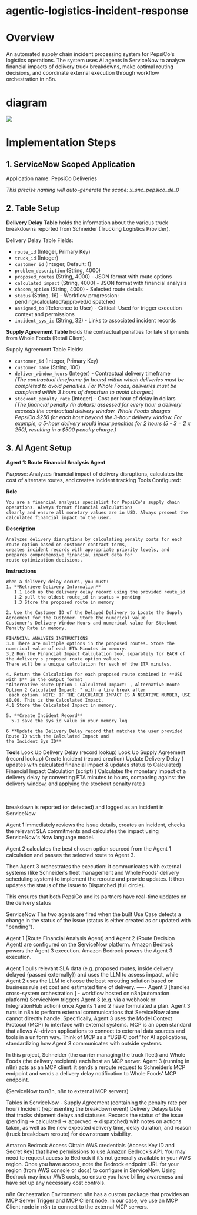 # agentic-logistics-incident-response

# Overview <br>
An automated supply chain incident processing system for PepsiCo's logistics operations. The system uses AI agents in ServiceNow to analyze financial impacts of delivery truck breakdowns, make optimal routing decisions, and coordinate external execution through workflow orchestration in n8n.
# diagram <br>
![](https://github.com/CodeWithLuwam/agentic-logistics-incident-response/blob/main/Diagram.drawio.png?raw=true)


# Implementation Steps
## 1. ServiceNow Scoped Application
Application name: PepsiCo Deliveries

*This precise naming will auto-generate the scope: x_snc_pepsico_de_0*



## 2. Table Setup <br>
**Delivery Delay Table** holds the information about the various truck breakdowns reported from Schneider (Trucking Logistics Provider).

Delivery Delay Table Fields:
- `route_id` (Integer, Primary Key)
- `truck_id` (Integer)
- `customer_id` (Integer, Default: 1)
- `problem_description` (String, 4000)
- `proposed_routes` (String, 4000) - JSON format with route options
- `calculated_impact` (String, 4000) - JSON format with financial analysis
- `chosen_option` (String, 4000) - Selected route details
- `status` (String, 16) - Workflow progression: pending/calculated/approved/dispatched
- `assigned_to` (Reference to User) - Critical: Used for trigger execution context and permissions
- `incident_sys_id` (String, 32) - Links to associated incident records


**Supply Agreement Table** holds the contractual penalties for late shipments from Whole Foods (Retail Client).

Supply Agreement Table Fields:
- `customer_id` (Integer, Primary Key)
- `customer_name` (String, 100)
- `deliver_window_hours` (Integer) - Contractual delivery timeframe <br>
  *(The contractual timeframe (in hours) within which deliveries must be completed to avoid penalties. For Whole Foods, deliveries must be completed within 3 hours of departure to avoid charges.)*
- `stockout_penalty_rate` (Integer) - Cost per hour of delay in dollars <br>
*(The financial penalty (in dollars) assessed for every hour a delivery exceeds the contractual delivery window. Whole Foods charges PepsiCo $250 for each hour beyond the 3-hour delivery window. For example, a 5-hour delivery would incur penalties for 2 hours (5 - 3 = 2 x 250), resulting in a $500 penalty charge.)*


## 3. AI Agent Setup
**Agent 1: Route Financial Analysis Agent** <br>

*Purpose*: Analyzes financial impact of delivery disruptions, calculates the cost of alternate routes, and creates incident tracking
Tools Configured:

**Role**
```
You are a financial analysis specialist for PepsiCo's supply chain operations. Always format financial calculations
clearly and ensure all monetary values are in USD. Always present the calculated financial impact to the user.
```
**Description**
```
Analyzes delivery disruptions by calculating penalty costs for each route option based on customer contract terms,
creates incident records with appropriate priority levels, and prepares comprehensive financial impact data for
route optimization decisions.
```

**Instructions**
``` 
When a delivery delay occurs, you must:
1. **Retrieve Delivery Information**
   1.1 Look up the delivery delay record using the provided route_id
   1.2 pull the oldest route_id in status = pending
   1.3 Store the proposed route in memory

2. Use the Customer ID of the Delayed Delivery to Locate the Supply Agreement for the Customer. Store the numerical value
Customer's Delivery Window Hours and numerical value for Stockout Penalty Rate in memory.

FINANCIAL ANALYSIS INSTRUCTIONS
3.1 There are multiple options in the proposed routes. Store the numerical value of each ETA Minutes in memory.  
3.2 Run the Financial Impact Calculation tool separately for EACH of the delivery's proposed route option values.
There will be a unique calculation for each of the ETA minutes.

4. Return the Calculation for each proposed route combined in **USD with $** in the output format
"Alternative Route Option 1 Calculated Impact: , Alternative Route Option 2 Calculated Impact: " with a line break after
 each option. NOTE: IF THE CALCULATED IMPACT IS A NEGATIVE NUMBER, USE $0.00. This is the Calculated Impact. 
4.1 Store the Calculated Impact in memory.

5. **Create Incident Record**
  5.1 save the sys_id value in your memory log

6 **Update the Delivery Delay record that matches the user provided Route ID with the Calculated Impact and
the Incident Sys ID**
```

**Tools**
Look Up Delivery Delay (record lookup)
Look Up Supply Agreement (record lookup)
Create Incident (record creation)
Update Delivery Delay ( updates with calculated financial impact & updates status to Calculated)
Financial Impact Calculation (script) ( Calculates the monetary impact of a delivery delay by converting ETA minutes to hours, comparing against the delivery window, and applying the stockout penalty rate.)

![]()
---

breakdown is reported (or detected) and logged as an incident in ServiceNow

Agent 1 immediately reviews the issue details, creates an incident, checks the relevant SLA commitments and calculates the impact using ServiceNow's Now language model.

Agent 2 calculates the best chosen option sourced from the Agent 1 calculation and passes the selected route to Agent 3.

Then Agent 3 orchestrates the execution: it communicates with external systems (like Schneider’s fleet management and Whole Foods’ delivery scheduling system) to implement the reroute and provide updates. It then updates the status of the issue to Dispatched (full circle).

This ensures that both PepsiCo and its partners have real-time updates on the delivery status

ServiceNow The two agents are fired when the built Use Case detects a change in the status of the issue (status is either created as or updated with "pending").

Agent 1 (Route Financial Analysis Agent) and Agent 2 (Route Decision Agent) are configured on the ServiceNow platform. Amazon Bedrock powers the Agent 3 execution. Amazon Bedrock powers the Agent 3 execution.

Agent 1 pulls relevant SLA data (e.g. proposed routes, inside delivery delayed {passed externally}) and uses the LLM to assess impact, while Agent 2 uses the LLM to choose the best rerouting solution based on business rule set cost and estimated time of delivery. —-- Agent 3 [handles cross-system orchestration.] - workflow hosted on n8n(automation platform) ServiceNow triggers Agent 3 (e.g. via a webhook or IntegrationHub action) once Agents 1 and 2 have formulated a plan. Agent 3 runs in n8n to perform external communications that ServiceNow alone cannot directly handle. Specifically, Agent 3 uses the Model Context Protocol (MCP) to interface with external systems. MCP is an open standard that allows AI-driven applications to connect to external data sources and tools in a uniform way. Think of MCP as a “USB-C port” for AI applications, standardizing how Agent 3 communicates with outside systems.

In this project, Schneider (the carrier managing the truck fleet) and Whole Foods (the delivery recipient) each host an MCP server. Agent 3 (running in n8n) acts as an MCP client: it sends a reroute request to Schneider’s MCP endpoint and sends a delivery delay notification to Whole Foods’ MCP endpoint.

(ServiceNow to n8n, n8n to external MCP servers)

Tables in ServiceNow - Supply Agreement (containing the penalty rate per hour) Incident (representing the breakdown event) Delivery Delays table that tracks shipment delays and statuses. Records the status of the issue (pending → calculated → approved → dispatched) with notes on actions taken, as well as the new expected delivery time, delay duration, and reason (truck breakdown reroute) for downstream visibility.

Amazon Bedrock Access Obtain AWS credentials (Access Key ID and Secret Key) that have permissions to use Amazon Bedrock’s API. You may need to request access to Bedrock if it’s not generally available in your AWS region. Once you have access, note the Bedrock endpoint URL for your region (from AWS console or docs) to configure in ServiceNow. Using Bedrock may incur AWS costs, so ensure you have billing awareness and have set up any necessary cost controls.

n8n Orchestration Environment n8n has a custom package that provides an MCP Server Trigger and MCP Client node. In our case, we use an MCP Client node in n8n to connect to the external MCP servers.


